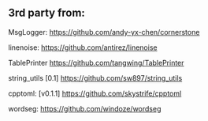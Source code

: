 ﻿## 3rd party from:

MsgLogger:
https://github.com/andy-yx-chen/cornerstone

linenoise:
https://github.com/antirez/linenoise

TablePrinter
https://github.com/tangwing/TablePrinter

string_utils
[0.1]
https://github.com/sw897/string_utils

cpptoml:
[v0.1.1]
https://github.com/skystrife/cpptoml

wordseg:
https://github.com/windoze/wordseg